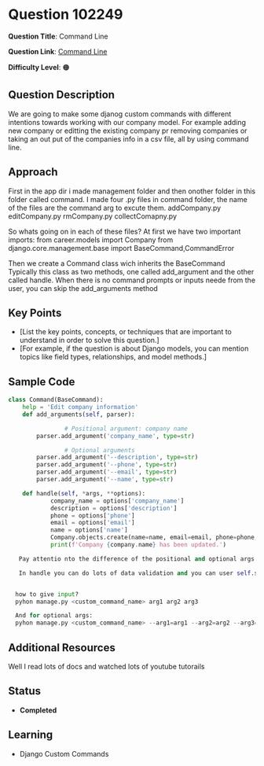 
# Question 102249

**Question Title**: Command Line

**Question Link**: [Command Line](https://quera.org/problemset/102249) 

**Difficulty Level**: 🟠
## Question Description
We are going to make some djanog custom commands with different intentions towards working with our company model. For example adding new company or editting the existing company pr removing companies or taking an out put of the companies info in a csv file, all by using command line.

## Approach
First in the app dir i made management folder and then onother folder in this folder called command. I made four .py files in command folder, the name of the files are the command arg to excute them. 
addCompany.py
editCompany.py
rmCompany.py
collectComapny.py

So whats going on in each of these files? At first we have two important imports:
from career.models import Company
from django.core.management.base import BaseCommand,CommandError

Then we create a Command class wich inherits the  BaseCommand
Typically this class as two methods, one called add_argument and the other called handle.
When there is no command prompts or inputs neede from the user, you can skip the add_arguments method


## Key Points
- [List the key points, concepts, or techniques that are important to understand in order to solve this question.]
- [For example, if the question is about Django models, you can mention topics like field types, relationships, and model methods.]

## Sample Code
```python
class Command(BaseCommand):
    help = 'Edit company information'
    def add_arguments(self, parser):

                # Positional argument: company name
        parser.add_argument('company_name', type=str)

                # Optional arguments
        parser.add_argument('--description', type=str)
        parser.add_argument('--phone', type=str)
        parser.add_argument('--email', type=str)
        parser.add_argument('--name', type=str)

    def handle(self, *args, **options):
            company_name = options['company_name']
            description = options['description']
            phone = options['phone']
            email = options['email']
            name = options['name']
            Company.objects.create(name=name, email=email, phone=phone, description=description )
            print(f'Company {company.name} has been updated.')

   Pay attentio nto the difference of the positional and optional args in the add_argument method

   In handle you can do lots of data validation and you can user self.stderr.write(error_msg) to print an error or use CommandError to throw and exception


  how to give input?
  pyhon manage.py <custom_command_name> arg1 arg2 arg3 

  And for optional args:
  pyhon manage.py <custom_command_name> --arg1=arg1 --arg2=arg2 --arg3=arg3 


```

## Additional Resources
Well I read lots of docs and watched lots of youtube tutorails

## Status
- **Completed**

## Learning

- Django Custom Commands